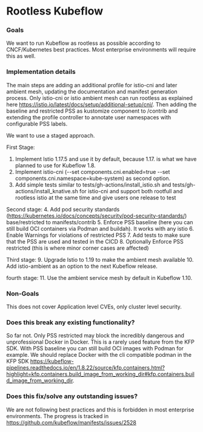 # Rootless Kubeflow

### Goals

We want to run Kubeflow as rootless as possible according to CNCF/Kubernetes best practices.
Most enterprise environments will require this as well.

### Implementation details
The main steps are adding an additional profile for istio-cni and later ambient mesh, updating the documentation and manifest generation process.
Only istio-cni or istio ambient mesh can run rootless as explained here https://istio.io/latest/docs/setup/additional-setup/cni/.
Then adding the baseline and restricted PSS as kustomize component to /contrib and extending the profile controller to annotate user namespaces with configurable PSS labels.

We want to use a staged approach.

First Stage:
1. Implement Istio 1.17.5 and use it by default, because 1.17. is what we have planned to use for Kubeflow 1.8.
2. Implement istio-cni (--set components.cni.enabled=true --set components.cni.namespace=kube-system) as second option.
3. Add simple tests similar to tests/gh-actions/install_istio.sh and tests/gh-actions/install_knative.sh for istio-cni and support both rootfull and rootless istio at the same time and give users one release to test

Second stage:
4. Add pod security standards (https://kubernetes.io/docs/concepts/security/pod-security-standards/) base/restricted to manifests/contrib
5. Enforce PSS baseline (here you can still build OCI containers via Podman and buildah). It works with any istio
6. Enable Warnings for violations of restricted PSS
7. Add tests to make sure that the PSS are used and tested in the CICD
8. Optionally Enforce PSS restricted (this is where minor corner cases are affected)

Third stage:
9. Upgrade Istio to 1.19 to make the ambient mesh available
10. Add istio-ambient as an option to the next Kubeflow release.

fourth stage:
11. Use the ambient service mesh by default in Kubeflow 1.10.

### Non-Goals
This does not cover Application level CVEs, only cluster level security.

### Does this break any existing functionality?
So far not. Only PSS restricted may block the incredibly dangerous and unprofessional Docker in Docker.
This is a rarely used feature from the KFP SDK.
With PSS baseline you can still build OCI images with Podman for example. 
We should replace Docker with the cli compatible podman in the KFP SDK https://kubeflow-pipelines.readthedocs.io/en/1.8.22/source/kfp.containers.html?highlight=kfp.containers.build_image_from_working_dir#kfp.containers.build_image_from_working_dir.


### Does this fix/solve any outstanding issues?
We are not following best practices and this is forbidden in most enterprise environments.
The progress is tracked in https://github.com/kubeflow/manifests/issues/2528
